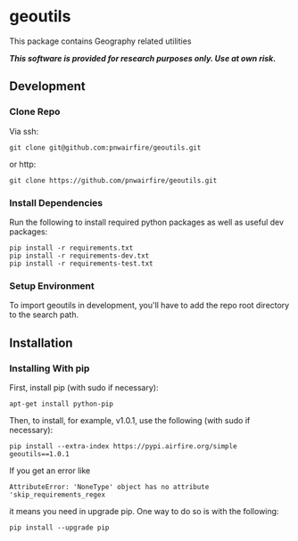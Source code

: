 # geoutils

This package contains Geography related utilities

***This software is provided for research purposes only. Use at own risk.***

## Development

### Clone Repo

Via ssh:

    git clone git@github.com:pnwairfire/geoutils.git

or http:

    git clone https://github.com/pnwairfire/geoutils.git

### Install Dependencies

Run the following to install required python packages as well
as useful dev packages:

    pip install -r requirements.txt
    pip install -r requirements-dev.txt
    pip install -r requirements-test.txt

### Setup Environment

To import geoutils in development, you'll have to add the repo
root directory to the search path.

## Installation

### Installing With pip

First, install pip (with sudo if necessary):

    apt-get install python-pip

Then, to install, for example, v1.0.1, use the following (with sudo if
necessary):

    pip install --extra-index https://pypi.airfire.org/simple geoutils==1.0.1

If you get an error like


    AttributeError: 'NoneType' object has no attribute 'skip_requirements_regex


it means you need in upgrade pip.  One way to do so is with the following:

    pip install --upgrade pip
